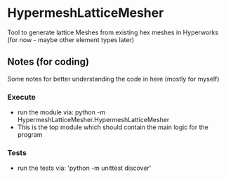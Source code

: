 # HypermeshLatticeMesher

Tool to generate lattice Meshes from existing hex meshes in Hyperworks (for now - maybe other element types later)

## Notes (for coding)

Some notes for better understanding the code in here (mostly for myself)

### Execute

- run the module via: python -m HypermeshLatticeMesher.HypermeshLatticeMesher
- This is the top module which should contain the main logic for the program

### Tests

- run the tests via: 'python -m unittest discover'
